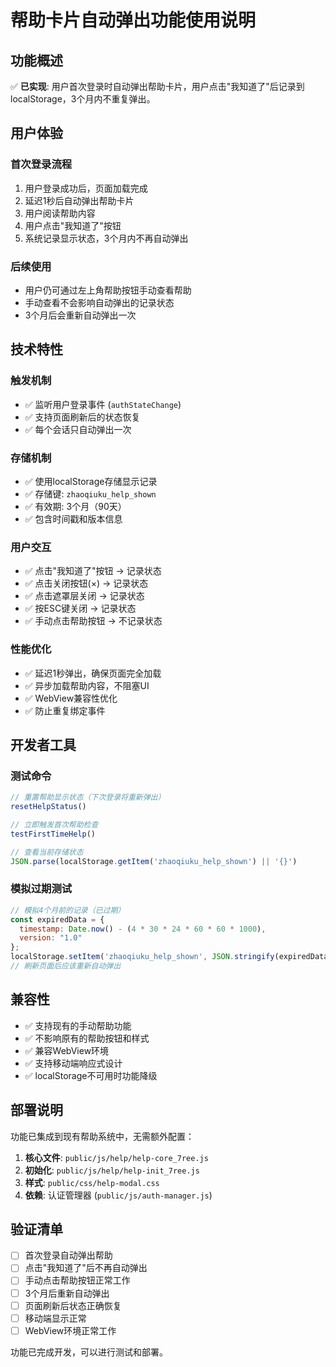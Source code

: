 # 帮助卡片自动弹出功能使用说明

## 功能概述

✅ **已实现**: 用户首次登录时自动弹出帮助卡片，用户点击"我知道了"后记录到localStorage，3个月内不重复弹出。

## 用户体验

### 首次登录流程
1. 用户登录成功后，页面加载完成
2. 延迟1秒后自动弹出帮助卡片
3. 用户阅读帮助内容
4. 用户点击"我知道了"按钮
5. 系统记录显示状态，3个月内不再自动弹出

### 后续使用
- 用户仍可通过左上角帮助按钮手动查看帮助
- 手动查看不会影响自动弹出的记录状态
- 3个月后会重新自动弹出一次

## 技术特性

### 触发机制
- ✅ 监听用户登录事件 (`authStateChange`)
- ✅ 支持页面刷新后的状态恢复
- ✅ 每个会话只自动弹出一次

### 存储机制
- ✅ 使用localStorage存储显示记录
- ✅ 存储键: `zhaoqiuku_help_shown`
- ✅ 有效期: 3个月（90天）
- ✅ 包含时间戳和版本信息

### 用户交互
- ✅ 点击"我知道了"按钮 → 记录状态
- ✅ 点击关闭按钮(×) → 记录状态  
- ✅ 点击遮罩层关闭 → 记录状态
- ✅ 按ESC键关闭 → 记录状态
- ✅ 手动点击帮助按钮 → 不记录状态

### 性能优化
- ✅ 延迟1秒弹出，确保页面完全加载
- ✅ 异步加载帮助内容，不阻塞UI
- ✅ WebView兼容性优化
- ✅ 防止重复绑定事件

## 开发者工具

### 测试命令
```javascript
// 重置帮助显示状态（下次登录将重新弹出）
resetHelpStatus()

// 立即触发首次帮助检查
testFirstTimeHelp()

// 查看当前存储状态
JSON.parse(localStorage.getItem('zhaoqiuku_help_shown') || '{}')
```

### 模拟过期测试
```javascript
// 模拟4个月前的记录（已过期）
const expiredData = {
  timestamp: Date.now() - (4 * 30 * 24 * 60 * 60 * 1000),
  version: "1.0"
};
localStorage.setItem('zhaoqiuku_help_shown', JSON.stringify(expiredData));
// 刷新页面后应该重新自动弹出
```

## 兼容性

- ✅ 支持现有的手动帮助功能
- ✅ 不影响原有的帮助按钮和样式
- ✅ 兼容WebView环境
- ✅ 支持移动端响应式设计
- ✅ localStorage不可用时功能降级

## 部署说明

功能已集成到现有帮助系统中，无需额外配置：

1. **核心文件**: `public/js/help/help-core_7ree.js`
2. **初始化**: `public/js/help/help-init_7ree.js`  
3. **样式**: `public/css/help-modal.css`
4. **依赖**: 认证管理器 (`public/js/auth-manager.js`)

## 验证清单

- [ ] 首次登录自动弹出帮助
- [ ] 点击"我知道了"后不再自动弹出
- [ ] 手动点击帮助按钮正常工作
- [ ] 3个月后重新自动弹出
- [ ] 页面刷新后状态正确恢复
- [ ] 移动端显示正常
- [ ] WebView环境正常工作

功能已完成开发，可以进行测试和部署。